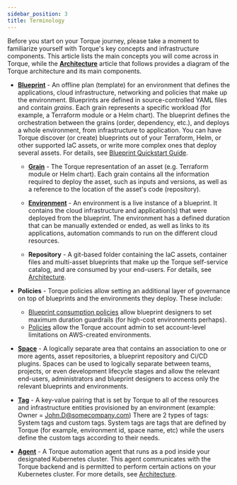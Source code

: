 ```yaml
---
sidebar_position: 3
title: Terminology
---
```


Before you start on your Torque journey, please take a moment to familiarize yourself with Torque's key concepts and infrastructure components. This article lists the main concepts you will come across in Torque, while the [**Architecture**](/overview/Architecture) article that follows provides a diagram of the Torque architecture and its main components.

* [**Blueprint**](/blueprint-designer-guide/blueprints/blueprints-overview) - An offline plan (template) for an environment that defines the applications, cloud infrastructure, networking and policies that make up the environment. Blueprints are defined in source-controlled YAML files and contain *grains*. Each grain represents a specific workload (for example, a Terraform module or a Helm chart). The blueprint defines the orchestration between the grains (order, dependency, etc.), and deploys a whole environment, from infrastructure to application. You can have Torque discover (or create) blueprints out of your Terraform, Helm, or other supported IaC assets, or write more complex ones that deploy several assets. For details, see [Blueprint Quickstart Guide](/blueprint-designer-guide/blueprint-quickstart-guide).

    * [**Grain**](/blueprint-designer-guide/blueprints/blueprints-yaml-structure#grains) - The Torque representation of an asset (e.g. Terraform module or Helm chart). Each grain contains all the information required to deploy the asset, such as inputs and versions, as well as a reference to the location of the asset's code (repository).

    * [**Environment**](/getting-started/Getting%20starting%20with%20terraform) - An environment is a live instance of a blueprint. It contains the cloud infrastructure and application(s) that were deployed from the blueprint. The environment has a defined duration that can be manually extended or ended, as well as links to its applications, automation commands to run on the different cloud resources.

    * **Repository** - A git-based folder containing the IaC assets, container files and multi-asset blueprints that make up the Torque self-service catalog, and are consumed by your end-users. For details, see [Architecture](/overview/Architecture).

* **Policies** - Torque policies allow setting an additional layer of governance on top of blueprints and the environments they deploy. These include:
    * [Blueprint consumption policies](/blueprint-designer-guide/blueprint-consumption-policies) allow blueprint designers to set maximum duration guardrails (for high-cost environments perhaps).
    * [Policies](/governance/policies) allow the Torque account admin to set account-level limitations on AWS-created environments.

* [**Space**](/getting-started/Getting%20starting%20with%20terraform) - A logically separate area that contains an association to one or more agents, asset repositories, a blueprint repository and Ci/CD plugins. Spaces can be used to logically separate between teams, projects, or even development lifecycle stages and allow the relevant end-users, administrators and blueprint designers to access only the relevant blueprints and environments.

* [**Tag**](/governance/tags) - A key-value pairing that is set by Torque to all of the resources and infrastructure entities provisioned by an environment (example: Owner = John.D@somecompany.com) There are 2 types of tags: System tags and custom tags. System tags are tags that are defined by Torque (for example, environment id, space name, etc) while the users define the custom tags according to their needs.

* [**Agent**](/torque-agent/Torque-Agent-Intro) - A Torque automation agent that runs as a pod inside your designated Kubernetes cluster. This agent communicates with the Torque backend and is permitted to perform certain actions on your Kubernetes cluster. For more details, see [Architecture](/overview/Architecture).